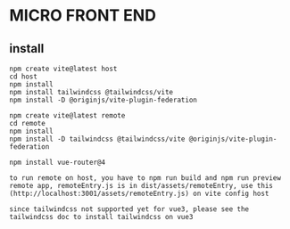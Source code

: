 # MICRO FRONT END

## install
    npm create vite@latest host
    cd host
    npm install
    npm install tailwindcss @tailwindcss/vite
    npm install -D @originjs/vite-plugin-federation

    npm create vite@latest remote
    cd remote
    npm install
    npm install -D tailwindcss @tailwindcss/vite @originjs/vite-plugin-federation

    npm install vue-router@4

    to run remote on host, you have to npm run build and npm run preview remote app, remoteEntry.js is in dist/assets/remoteEntry, use this (http://localhost:3001/assets/remoteEntry.js) on vite config host

    since tailwindcss not supported yet for vue3, please see the tailwindcss doc to install tailwindcss on vue3
